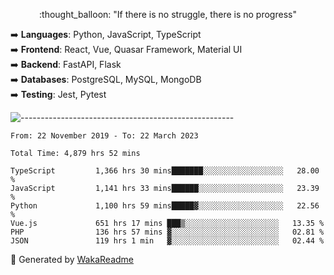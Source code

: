 <p align="center"> 
  :thought_balloon: "If there is no struggle, there is no progress"
</p>

<p align="left">
  ➡️ <strong>Languages</strong>: Python, JavaScript, TypeScript<br>
  ➡️ <strong>Frontend</strong>: React, Vue, Quasar Framework, Material UI<br>
  ➡️ <strong>Backend</strong>: FastAPI, Flask<br>
  ➡️ <strong>Databases</strong>: PostgreSQL, MySQL, MongoDB<br>
  ➡️ <strong>Testing</strong>: Jest, Pytest<br>
</p>

![-----------------------------------------------------](https://raw.githubusercontent.com/andreasbm/readme/master/assets/lines/vintage.png)

<!--START_SECTION:waka-->

```text
From: 22 November 2019 - To: 22 March 2023

Total Time: 4,879 hrs 52 mins

TypeScript         1,366 hrs 30 mins███████░░░░░░░░░░░░░░░░░░   28.00 %
JavaScript         1,141 hrs 33 mins██████░░░░░░░░░░░░░░░░░░░   23.39 %
Python             1,100 hrs 59 mins█████▓░░░░░░░░░░░░░░░░░░░   22.56 %
Vue.js             651 hrs 17 mins ███▒░░░░░░░░░░░░░░░░░░░░░   13.35 %
PHP                136 hrs 57 mins ▓░░░░░░░░░░░░░░░░░░░░░░░░   02.81 %
JSON               119 hrs 1 min   ▓░░░░░░░░░░░░░░░░░░░░░░░░   02.44 %
```

<!--END_SECTION:waka-->


🚀 Generated by [WakaReadme](https://github.com/athul/waka-readme)
